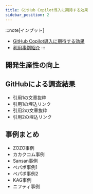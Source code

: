 ```yaml
---
title: GitHub Copilot導入に期待する効果
sidebar_position: 2
---
```



:::note[インプット]
- [GitHub Copilot導入に期待する効果](https://gen-ai-docs.jp/%e5%b0%8e%e5%85%a5%e6%8e%a8%e9%80%b2%e8%80%85-%e6%b1%ba%e8%a3%81%e8%80%85/github-copilot%e5%b0%8e%e5%85%a5%e3%81%ab%e6%9c%9f%e5%be%85%e3%81%99%e3%82%8b%e5%8a%b9%e6%9e%9c)
- [利用事例紹介](https://gen-ai-docs.jp/%e5%b0%8e%e5%85%a5%e6%8e%a8%e9%80%b2%e8%80%85-%e6%b1%ba%e8%a3%81%e8%80%85/%e5%88%a9%e7%94%a8%e4%ba%8b%e4%be%8b%e7%b4%b9%e4%bb%8b)
:::

## 開発生産性の向上

## GitHubによる調査結果

- 引用1の文章抜粋
- 引用1の埋込リンク
- 引用2の文章抜粋
- 引用2の埋込リンク

## 事例まとめ

- ZOZO事例
- カカクコム事例
- Sansan事例
- ペパボ事例1
- ペパボ事例2
- KAG事例
- ニフティ事例
